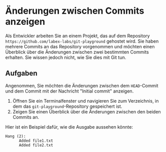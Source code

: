 # Änderungen zwischen Commits anzeigen

Als Entwickler arbeiten Sie an einem Projekt, das auf dem Repository `https://github.com/labex-labs/git-playground` gehostet wird. Sie haben mehrere Commits an das Repository vorgenommen und möchten einen Überblick über die Änderungen zwischen zwei bestimmten Commits erhalten. Sie wissen jedoch nicht, wie Sie dies mit Git tun.

## Aufgaben

Angenommen, Sie möchten die Änderungen zwischen dem `HEAD`-Commit und dem Commit mit der Nachricht "Initial commit" anzeigen.

1. Öffnen Sie ein Terminalfenster und navigieren Sie zum Verzeichnis, in dem das `git-playground`-Repository gespeichert ist.
2. Zeigen Sie einen Überblick über die Änderungen zwischen den beiden Commits an.

Hier ist ein Beispiel dafür, wie die Ausgabe aussehen könnte:

```shell
Hang (2):
      Added file1.txt
      Added file2.txt
```
